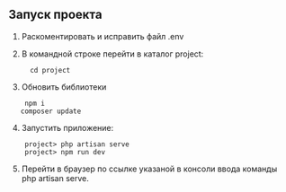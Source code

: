 ## Запуск проекта



1. Раскоментировать и исправить файл .env

2. В командной строке перейти в каталог project:

   ```console
     cd project
   ```
3. Обновить библиотеки
 ```console
     npm i 
    composer update
   ```
4. Запустить приложение:
```console
    project> php artisan serve 
    project> npm run dev
```
5. Перейти в браузер по ссылке указаной в консоли ввода команды php artisan serve.




